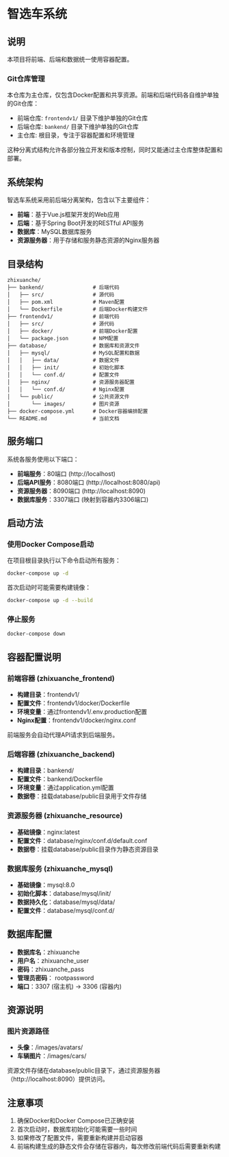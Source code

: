 # 智选车系统

## 说明

本项目将前端、后端和数据统一使用容器配置。

### Git仓库管理

本仓库为主仓库，仅包含Docker配置和共享资源。前端和后端代码各自维护单独的Git仓库：

- 前端仓库: `frontendv1/` 目录下维护单独的Git仓库
- 后端仓库: `bankend/` 目录下维护单独的Git仓库
- 主仓库: 根目录，专注于容器配置和环境管理

这种分离式结构允许各部分独立开发和版本控制，同时又能通过主仓库整体配置和部署。

## 系统架构

智选车系统采用前后端分离架构，包含以下主要组件：

- **前端**：基于Vue.js框架开发的Web应用
- **后端**：基于Spring Boot开发的RESTful API服务
- **数据库**：MySQL数据库服务
- **资源服务器**：用于存储和服务静态资源的Nginx服务器

## 目录结构

```
zhixuanche/
├── bankend/                # 后端代码
│   ├── src/                # 源代码
│   ├── pom.xml             # Maven配置
│   └── Dockerfile          # 后端Docker构建文件
├── frontendv1/             # 前端代码
│   ├── src/                # 源代码
│   ├── docker/             # 前端Docker配置
│   └── package.json        # NPM配置
├── database/               # 数据库和资源文件
│   ├── mysql/              # MySQL配置和数据
│   │   ├── data/           # 数据文件
│   │   ├── init/           # 初始化脚本
│   │   └── conf.d/         # 配置文件
│   ├── nginx/              # 资源服务器配置
│   │   └── conf.d/         # Nginx配置
│   └── public/             # 公共资源文件
│       └── images/         # 图片资源
├── docker-compose.yml      # Docker容器编排配置
└── README.md               # 当前文档
```

## 服务端口

系统各服务使用以下端口：

- **前端服务**：80端口 (http://localhost)
- **后端API服务**：8080端口 (http://localhost:8080/api)
- **资源服务器**：8090端口 (http://localhost:8090)
- **数据库服务**：3307端口 (映射到容器内3306端口)

## 启动方法

### 使用Docker Compose启动

在项目根目录执行以下命令启动所有服务：

```bash
docker-compose up -d
```

首次启动时可能需要构建镜像：

```bash
docker-compose up -d --build
```

### 停止服务

```bash
docker-compose down
```

## 容器配置说明

### 前端容器 (zhixuanche_frontend)

- **构建目录**：frontendv1/
- **配置文件**：frontendv1/docker/Dockerfile
- **环境变量**：通过frontendv1/.env.production配置
- **Nginx配置**：frontendv1/docker/nginx.conf

前端服务会自动代理API请求到后端服务。

### 后端容器 (zhixuanche_backend)

- **构建目录**：bankend/
- **配置文件**：bankend/Dockerfile
- **环境变量**：通过application.yml配置
- **数据卷**：挂载database/public目录用于文件存储

### 资源服务器 (zhixuanche_resource)

- **基础镜像**：nginx:latest
- **配置文件**：database/nginx/conf.d/default.conf
- **数据卷**：挂载database/public目录作为静态资源目录

### 数据库服务 (zhixuanche_mysql)

- **基础镜像**：mysql:8.0
- **初始化脚本**：database/mysql/init/
- **数据持久化**：database/mysql/data/
- **配置文件**：database/mysql/conf.d/

## 数据库配置

- **数据库名**：zhixuanche
- **用户名**：zhixuanche_user
- **密码**：zhixuanche_pass
- **管理员密码**： rootpassword
- **端口**：3307 (宿主机) -> 3306 (容器内)

## 资源说明

### 图片资源路径

- **头像**：/images/avatars/
- **车辆图片**：/images/cars/

资源文件存储在database/public目录下，通过资源服务器（http://localhost:8090）提供访问。

## 注意事项

1. 确保Docker和Docker Compose已正确安装
2. 首次启动时，数据库初始化可能需要一些时间
3. 如果修改了配置文件，需要重新构建并启动容器
4. 前端构建生成的静态文件会存储在容器内，每次修改前端代码后需要重新构建 